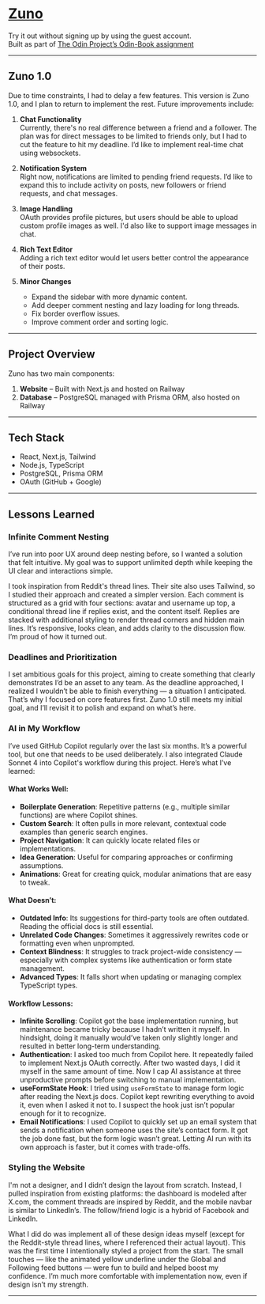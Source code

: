# [Zuno](https://zuno.damonthomas.dev/)

Try it out without signing up by using the guest account.  
Built as part of [The Odin Project’s Odin-Book assignment](https://www.theodinproject.com/lessons/node-path-nodejs-odin-book)

---

## Zuno 1.0

Due to time constraints, I had to delay a few features. This version is Zuno 1.0, and I plan to return to implement the rest. Future improvements include:

1. **Chat Functionality**  
   Currently, there's no real difference between a friend and a follower. The plan was for direct messages to be limited to friends only, but I had to cut the feature to hit my deadline. I’d like to implement real-time chat using websockets.

2. **Notification System**  
   Right now, notifications are limited to pending friend requests. I’d like to expand this to include activity on posts, new followers or friend requests, and chat messages.

3. **Image Handling**  
   OAuth provides profile pictures, but users should be able to upload custom profile images as well. I'd also like to support image messages in chat.

4. **Rich Text Editor**  
   Adding a rich text editor would let users better control the appearance of their posts.

5. **Minor Changes**
   - Expand the sidebar with more dynamic content.
   - Add deeper comment nesting and lazy loading for long threads.
   - Fix border overflow issues.
   - Improve comment order and sorting logic.

---

## Project Overview

Zuno has two main components:

1. **Website** – Built with Next.js and hosted on Railway
2. **Database** – PostgreSQL managed with Prisma ORM, also hosted on Railway

---

## Tech Stack

- React, Next.js, Tailwind
- Node.js, TypeScript
- PostgreSQL, Prisma ORM
- OAuth (GitHub + Google)

---

## Lessons Learned

### Infinite Comment Nesting

I’ve run into poor UX around deep nesting before, so I wanted a solution that felt intuitive. My goal was to support unlimited depth while keeping the UI clear and interactions simple.

I took inspiration from Reddit's thread lines. Their site also uses Tailwind, so I studied their approach and created a simpler version. Each comment is structured as a grid with four sections: avatar and username up top, a conditional thread line if replies exist, and the content itself. Replies are stacked with additional styling to render thread corners and hidden main lines. It’s responsive, looks clean, and adds clarity to the discussion flow. I’m proud of how it turned out.

### Deadlines and Prioritization

I set ambitious goals for this project, aiming to create something that clearly demonstrates I’d be an asset to any team. As the deadline approached, I realized I wouldn’t be able to finish everything — a situation I anticipated. That’s why I focused on core features first. Zuno 1.0 still meets my initial goal, and I’ll revisit it to polish and expand on what’s here.

### AI in My Workflow

I’ve used GitHub Copilot regularly over the last six months. It’s a powerful tool, but one that needs to be used deliberately. I also integrated Claude Sonnet 4 into Copilot's workflow during this project. Here’s what I’ve learned:

#### What Works Well:

- **Boilerplate Generation**: Repetitive patterns (e.g., multiple similar functions) are where Copilot shines.
- **Custom Search**: It often pulls in more relevant, contextual code examples than generic search engines.
- **Project Navigation**: It can quickly locate related files or implementations.
- **Idea Generation**: Useful for comparing approaches or confirming assumptions.
- **Animations**: Great for creating quick, modular animations that are easy to tweak.

#### What Doesn’t:

- **Outdated Info**: Its suggestions for third-party tools are often outdated. Reading the official docs is still essential.
- **Unrelated Code Changes**: Sometimes it aggressively rewrites code or formatting even when unprompted.
- **Context Blindness**: It struggles to track project-wide consistency — especially with complex systems like authentication or form state management.
- **Advanced Types**: It falls short when updating or managing complex TypeScript types.

#### Workflow Lessons:

- **Infinite Scrolling**: Copilot got the base implementation running, but maintenance became tricky because I hadn’t written it myself. In hindsight, doing it manually would’ve taken only slightly longer and resulted in better long-term understanding.
- **Authentication**: I asked too much from Copilot here. It repeatedly failed to implement Next.js OAuth correctly. After two wasted days, I did it myself in the same amount of time. Now I cap AI assistance at three unproductive prompts before switching to manual implementation.
- **useFormState Hook**: I tried using `useFormState` to manage form logic after reading the Next.js docs. Copilot kept rewriting everything to avoid it, even when I asked it not to. I suspect the hook just isn’t popular enough for it to recognize.
- **Email Notifications**: I used Copilot to quickly set up an email system that sends a notification when someone uses the site’s contact form. It got the job done fast, but the form logic wasn’t great. Letting AI run with its own approach is faster, but it comes with trade-offs.

### Styling the Website

I'm not a designer, and I didn’t design the layout from scratch. Instead, I pulled inspiration from existing platforms: the dashboard is modeled after X.com, the comment threads are inspired by Reddit, and the mobile navbar is similar to LinkedIn’s. The follow/friend logic is a hybrid of Facebook and LinkedIn.

What I did do was implement all of these design ideas myself (except for the Reddit-style thread lines, where I referenced their actual layout). This was the first time I intentionally styled a project from the start. The small touches — like the animated yellow underline under the Global and Following feed buttons — were fun to build and helped boost my confidence. I’m much more comfortable with implementation now, even if design isn’t my strength.

---
